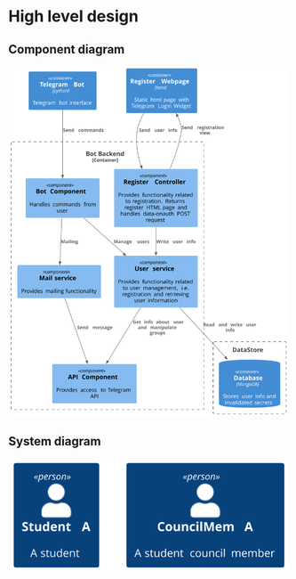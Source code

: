 # High level design

## Component diagram
![diagram](component.svg)

## System diagram
![diagram](system.svg)
